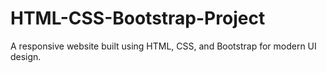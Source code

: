 # HTML-CSS-Bootstrap-Project
A responsive website built using HTML, CSS, and Bootstrap for modern UI design.
